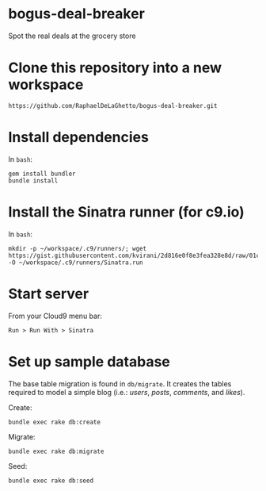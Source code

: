 
# bogus-deal-breaker

Spot the real deals at the grocery store

# Clone this repository into a new workspace

```
https://github.com/RaphaelDeLaGhetto/bogus-deal-breaker.git
```

# Install dependencies

In `bash`:

```
gem install bundler
bundle install
```

# Install the Sinatra runner (for c9.io)

In `bash`:

```
mkdir -p ~/workspace/.c9/runners/; wget https://gist.githubusercontent.com/kvirani/2d816e0f8e3fea328e8d/raw/01c2eddf2dcece5f3f14e85c70dffb8bcef62c77/Sinatra.run -O ~/workspace/.c9/runners/Sinatra.run
```

# Start server

From your Cloud9 menu bar:

```
Run > Run With > Sinatra
```

# Set up sample database

The base table migration is found in `db/migrate`. It creates the tables
required to model a simple blog (i.e.: _users_, _posts_, _comments_, and
_likes_).

Create:

```
bundle exec rake db:create
```

Migrate:

```
bundle exec rake db:migrate
```

Seed:

```
bundle exec rake db:seed
```
